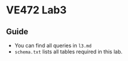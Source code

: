 # VE472 Lab3

## Guide

- You can find all queries in `l3.md`
- `schema.txt` lists all tables required in this lab.